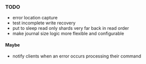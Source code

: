 

### TODO

- error location capture
- test incomplete write recovery
- put to sleep read only shards very far back in read order
- make journal size logic more flexible and configurable

#### Maybe

- notify clients when an error occurs processing their command

